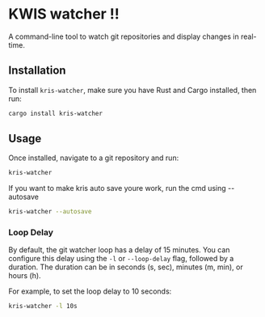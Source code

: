 # KWIS watcher !!

A command-line tool to watch git repositories and display changes in real-time.

## Installation

To install `kris-watcher`, make sure you have Rust and Cargo installed, then run:

```bash
cargo install kris-watcher
```

## Usage

Once installed, navigate to a git repository and run:

```bash
kris-watcher
```

If you want to make kris auto save youre work, run the cmd using --autosave

```bash
kris-watcher --autosave
```

### Loop Delay

By default, the git watcher loop has a delay of 15 minutes. You can configure this delay using the `-l` or `--loop-delay` flag, followed by a duration. The duration can be in seconds (s, sec), minutes (m, min), or hours (h).

For example, to set the loop delay to 10 seconds:























```bash
kris-watcher -l 10s
```
